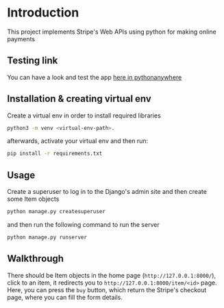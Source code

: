 # Introduction
This project implements Stripe's Web APIs using python for making online payments

## Testing link
You can have a look and test the app [here in pythonanywhere](http://teststripe.pythonanywhere.com/)

## Installation & creating virtual env
Create a virtual env in order to install required libraries

```bash
python3 -m venv <virtual-env-path>.
```
afterwards, activate your virtual env and then run:
```bash
pip install -r requirements.txt
```

## Usage
Create a superuser to log in to the Django's admin site and then create some Item objects
```bash
python manage.py createsuperuser
```
and then run the following command to run the server
```bash
python manage.py runserver
```

## Walkthrough
There should be Item objects in the home page (`http://127.0.0.1:8000/`), click to an item, it redirects you to `http://127.0.0.1:8000/item/<id>` page. Here, you can press the `buy` button, which return the Stripe's checkout page, where you can fill the form details.
